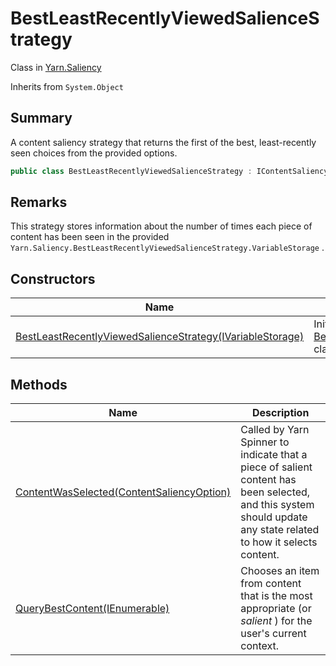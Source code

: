 # BestLeastRecentlyViewedSalienceStrategy

Class in [Yarn.Saliency](yarn.saliency.md)

Inherits from `System.Object`

## Summary

A content saliency strategy that returns the first of the best, least-recently seen choices from the provided options.

```csharp
public class BestLeastRecentlyViewedSalienceStrategy : IContentSaliencyStrategy
```

## Remarks

This strategy stores information about the number of times each piece of content has been seen in the provided `Yarn.Saliency.BestLeastRecentlyViewedSalienceStrategy.VariableStorage` .

## Constructors

| Name                                                                                                                        | Description                                                                                                                                 |
| --------------------------------------------------------------------------------------------------------------------------- | ------------------------------------------------------------------------------------------------------------------------------------------- |
| [BestLeastRecentlyViewedSalienceStrategy(IVariableStorage)](yarn.saliency.bestleastrecentlyviewedsaliencestrategy..ctor.md) | Initalises a new instance of the [BestLeastRecentlyViewedSalienceStrategy](yarn.saliency.bestleastrecentlyviewedsaliencestrategy.md) class. |

## Methods

| Name                                                                                                                     | Description                                                                                                                                                      |
| ------------------------------------------------------------------------------------------------------------------------ | ---------------------------------------------------------------------------------------------------------------------------------------------------------------- |
| [ContentWasSelected(ContentSaliencyOption)](yarn.saliency.bestleastrecentlyviewedsaliencestrategy.contentwasselected.md) | Called by Yarn Spinner to indicate that a piece of salient content has been selected, and this system should update any state related to how it selects content. |
| [QueryBestContent(IEnumerable)](yarn.saliency.bestleastrecentlyviewedsaliencestrategy.querybestcontent.md)               | Chooses an item from content that is the most appropriate (or _salient_ ) for the user's current context.                                                        |
